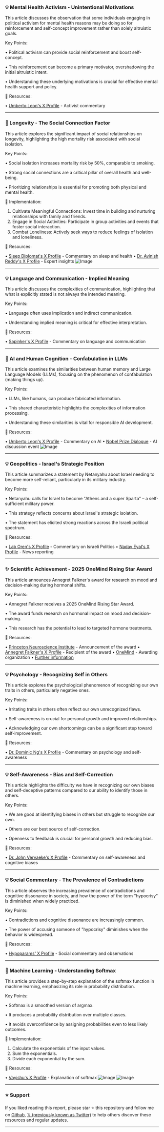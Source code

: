 ### 💡 Mental Health Activism - Unintentional Motivations

This article discusses the observation that some individuals engaging in political activism for mental health reasons may be doing so for reinforcement and self-concept improvement rather than solely altruistic goals.


Key Points:

•  Political activism can provide social reinforcement and boost self-concept.


• This reinforcement can become a primary motivator, overshadowing the initial altruistic intent.


• Understanding these underlying motivations is crucial for effective mental health support and policy.



🔗 Resources:

• [Umberto Leon's X Profile](https://x.com/umbertoleon) -  Activist commentary


---
### 🚀 Longevity - The Social Connection Factor

This article explores the significant impact of social relationships on longevity, highlighting the high mortality risk associated with social isolation.


Key Points:

• Social isolation increases mortality risk by 50%, comparable to smoking.


• Strong social connections are a critical pillar of overall health and well-being.


•  Prioritizing relationships is essential for promoting both physical and mental health.



🚀 Implementation:

1. Cultivate Meaningful Connections: Invest time in building and nurturing relationships with family and friends.
2. Engage in Social Activities: Participate in group activities and events that foster social interaction.
3. Combat Loneliness:  Actively seek ways to reduce feelings of isolation and loneliness.


🔗 Resources:

• [Sleep Diplomat's X Profile](https://x.com/sleepdiplomat) - Commentary on sleep and health
• [Dr. Avinish Reddy's X Profile](https://x.com/DrAvinishReddy) - Expert insights
![Image](https://pbs.twimg.com/media/G05xRrIXEAAQ2HR?format=jpg&name=small)


---
### 💡 Language and Communication - Implied Meaning

This article discusses the complexities of communication, highlighting that what is explicitly stated is not always the intended meaning.


Key Points:

•  Language often uses implication and indirect communication.


•  Understanding implied meaning is critical for effective interpretation.



🔗 Resources:

• [Sapinker's X Profile](https://x.com/sapinker) -  Commentary on language and communication


---
### 🤖 AI and Human Cognition - Confabulation in LLMs

This article examines the similarities between human memory and Large Language Models (LLMs), focusing on the phenomenon of confabulation (making things up).


Key Points:

• LLMs, like humans, can produce fabricated information.


• This shared characteristic highlights the complexities of information processing.


• Understanding these similarities is vital for responsible AI development.



🔗 Resources:

• [Umberto Leon's X Profile](https://x.com/umbertoleon) -  Commentary on AI
• [Nobel Prize Dialogue](https://x.com/NobelPrize) -  AI discussion event
![Image](https://pbs.twimg.com/media/G00zBsiWIAAc9RY?format=jpg&name=small)


---
### 💡 Geopolitics - Israel's Strategic Position

This article summarizes a statement by Netanyahu about Israel needing to become more self-reliant, particularly in its military industry.


Key Points:

• Netanyahu calls for Israel to become "Athens and a super Sparta" – a self-sufficient military power.


• This strategy reflects concerns about Israel's strategic isolation.


•  The statement has elicited strong reactions across the Israeli political spectrum.



🔗 Resources:

• [Lab Oren's X Profile](https://x.com/lab_oren) - Commentary on Israeli Politics
• [Nadav Eyal's X Profile](https://x.com/Nadav_Eyal) - News reporting


---
### ✨ Scientific Achievement -  2025 OneMind Rising Star Award

This article announces Annegret Falkner's  award for research on mood and decision-making during hormonal shifts.


Key Points:

• Annegret Falkner receives a 2025 OneMind Rising Star Award.


• The award funds research on hormonal impact on mood and decision-making.


• This research has the potential to lead to targeted hormone treatments.



🔗 Resources:

• [Princeton Neuroscience Institute](https://x.com/PrincetonNeuro) -  Announcement of the award
• [Annegret Falkner's X Profile](https://x.com/Neurrriot) - Recipient of the award
• [OneMind](https://x.com/OneMindOrg) - Awarding organization
• [Further information](https://t.co/uVOoRE46Tu)


---
### 💡 Psychology - Recognizing Self in Others

This article explores the psychological phenomenon of recognizing our own traits in others, particularly negative ones.


Key Points:

• Irritating traits in others often reflect our own unrecognized flaws.


• Self-awareness is crucial for personal growth and improved relationships.


•  Acknowledging our own shortcomings can be a significant step toward self-improvement.



🔗 Resources:

• [Dr. Dominic Ng's X Profile](https://x.com/DrDominicNg) - Commentary on psychology and self-awareness


---
### 💡 Self-Awareness - Bias and Self-Correction

This article highlights the difficulty we have in recognizing our own biases and self-deceptive patterns compared to our ability to identify those in others.


Key Points:

• We are good at identifying biases in others but struggle to recognize our own.


• Others are our best source of self-correction.


• Openness to feedback is crucial for personal growth and reducing bias.



🔗 Resources:

• [Dr. John Vervaeke's X Profile](https://x.com/DrJohnVervaeke) - Commentary on self-awareness and cognitive biases


---
### 💡 Social Commentary - The Prevalence of Contradictions

This article observes the increasing prevalence of contradictions and cognitive dissonance in society, and how the power of the term "hypocrisy" is diminished when widely practiced.

Key Points:

•  Contradictions and cognitive dissonance are increasingly common.


• The power of accusing someone of "hypocrisy" diminishes when the behavior is widespread.



🔗 Resources:

• [Hypoparams' X Profile](https://x.com/hypoparams) -  Social commentary and observations


---
### 🤖 Machine Learning - Understanding Softmax

This article provides a step-by-step explanation of the softmax function in machine learning, emphasizing its role in probability distribution.

Key Points:

• Softmax is a smoothed version of argmax.


• It produces a probability distribution over multiple classes.


• It avoids overconfidence by assigning probabilities even to less likely outcomes.


🚀 Implementation:

1. Calculate the exponentials of the input values.
2. Sum the exponentials.
3. Divide each exponential by the sum.


🔗 Resources:

• [Vayishu's X Profile](https://x.com/its_vayishu) - Explanation of softmax
![Image](https://pbs.twimg.com/media/G0z_iZVboAAVqXS?format=jpg&name=small)
![Image](https://pbs.twimg.com/media/G0z_icgbYAARwpO?format=jpg&name=small)


---

### ⭐️ Support

If you liked reading this report, please star ⭐️ this repository and follow me on [Github](https://github.com/Drix10), [𝕏 (previously known as Twitter)](https://x.com/DRIX_10_) to help others discover these resources and regular updates.

---